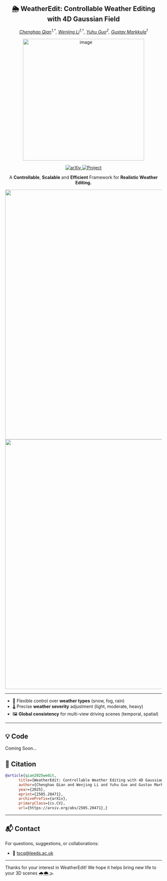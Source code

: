 <h2 align="center">
  🌦️ WeatherEdit: Controllable Weather Editing with 4D Gaussian Field
</h2>
<p align="center">
  <em>
    <a href="https://scholar.google.com/citations?user=EFV2q-4AAAAJ&hl=en">Chenghao Qian</a><sup>1,*</sup>,
    <a href="https://scholar.google.com/citations?user=uBjSytAAAAAJ&hl=en">Wenjing Li</a><sup>1,†</sup>,
    <a href="https://example.com/guo">Yuhu Guo</a><sup>2</sup>,
    <a href="https://scholar.google.com/citations?user=55G7VxoAAAAJ&hl=en">Gustav Markkula</a><sup>1</sup>
  </em>
</p>


<p align="center">
  <img src="https://github.com/user-attachments/assets/4483e88e-4552-4245-9c29-2c84abf78788" alt="image" width="390">
</p>



<p align="center">
  <a href="https://arxiv.org/abs/2505.20471">
    <img src="https://img.shields.io/badge/arXiv-article-red" alt="arXiv">
  </a>
  <a href="https://jumponthemoon.github.io/w-edit">
    <img src="https://img.shields.io/badge/Project-link-blue" alt="Project">
  </a>
</p>






<p align="center">
  A <strong>Controllable</strong>, <strong>Scalable</strong> and <strong>Efficient</strong> Framework for <strong>Realistic Weather Editing.</strong>
</p><div align="center">
  <img src="https://github.com/user-attachments/assets/e5b74e41-d25f-4a25-af42-99a95bcdb04e" width="800"/>
</div>

<div align="center">
  <img src="https://github.com/user-attachments/assets/b2b46e74-010d-4d80-a153-e4561668cc0f" width="800"/>
</div>

---

- 🎨 Flexible control over **weather types** (snow, fog, rain)
- 🌡️ Precise **weather severity** adjustment (light, moderate, heavy)
- 🖼️ **Global consistency** for multi-view driving scenes (temporal, spatial)

---

## 💡 Code
Coming Soon...


## 📌 Citation

```bibtex
@article{qian2025wedit,
      title={WeatherEdit: Controllable Weather Editing with 4D Gaussian Field}, 
      author={Chenghao Qian and Wenjing Li and Yuhu Guo and Gustav Markkula},
      year={2025},
      eprint={2505.20471},
      archivePrefix={arXiv},
      primaryClass={cs.CV},
      url={https://arxiv.org/abs/2505.20471},}  
```

---

## 📬 Contact

For questions, suggestions, or collaborations:

- 📧 tscq@leeds.ac.uk
---

Thanks for your interest in WeatherEdit! We hope it helps bring new life to your 3D scenes 🌧️🌨️🌫️
